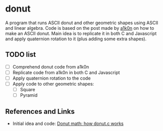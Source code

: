 # donut
A program that runs ASCII donut and other geometric shapes using ASCII and linear algebra.
Code is based on the post made by [a1k0n](https://www.a1k0n.net/2011/07/20/donut-math.html) on how to make an ASCII donut. Main idea is to replicate it in both C and Javascript and apply quaternion rotation to it (plus adding some extra shapes).

## TODO list
- [ ] Comprehend donut code from a1k0n
- [ ] Replicate code from a1k0n in both C and Javascript
- [ ] Apply quaternion rotation to the code
- [ ] Apply code to other geometric shapes:
  - [ ] Square
  - [ ] Pyramid

## References and Links
- Initial idea and code: [Donut math: how donut.c works](https://www.a1k0n.net/2011/07/20/donut-math.html)
